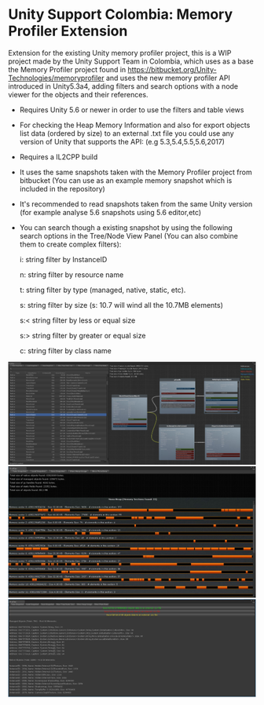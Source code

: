 # Unity Support Colombia: Memory Profiler Extension
Extension for the existing Unity memory profiler project, this is a WIP project made by the Unity Support Team in Colombia, which uses as a base the Memory Profiler project found in https://bitbucket.org/Unity-Technologies/memoryprofiler and uses the new memory profiler API introduced in Unity5.3a4, adding filters and search options with a node viewer for the objects and their references.

* Requires Unity 5.6 or newer in order to use the filters and table views
* For checking the Heap Memory Information and also for export objects list data (ordered by size) to an external .txt file you could use any version of Unity that supports the API: (e.g 5.3,5.4,5.5,5.6,2017) 
* Requires a IL2CPP build
* It uses the same snapshots taken with the Memory Profiler project from bitbucket (You can use as an example memory snapshot which is included in the repository)
* It's recommended to read snapshots taken from the same Unity version (for example analyse 5.6 snapshots using 5.6 editor,etc) 
* You can search though a existing snapshot by using the following search options in the Tree/Node View Panel (You can also combine them to create complex filters):
	
	i: string         filter by InstanceID  
	
	n: string         filter by resource name
	
	t: string         filter by type (managed, native, static, etc).
	
	s: string         filter by size (s: 10.7 will wind all the 10.7MB elements)
	
	s:< string        filter by less or equal size
	
	s:> string        filter by greater or equal size
	
	c: string         filter by class name


![Alt text](/Documentation/Images/TreeView.jpg?raw=true "Memory Profiler Tree/Node Window")
![Alt text](/Documentation/Images/HeapView.jpg?raw=true "Memory Profiler Heap Window")
![Alt text](/Documentation/Images/PlainData.jpg?raw=true "Memory Profiler Plain Data Window")

